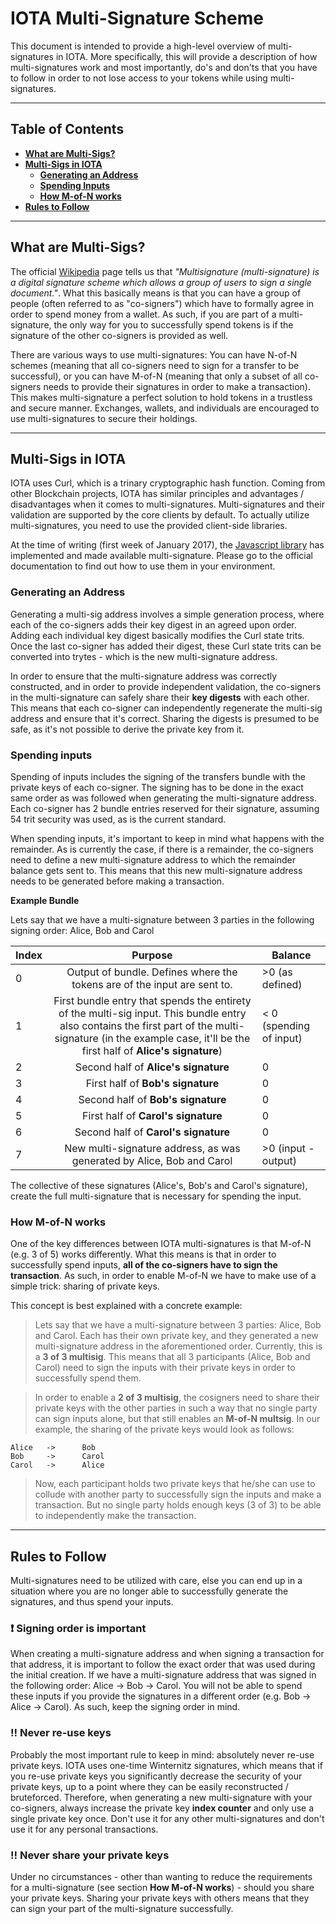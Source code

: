 # IOTA Multi-Signature Scheme 

This document is intended to provide a high-level overview of multi-signatures in IOTA. More specifically, this will provide a description of how multi-signatures work and most importantly, do's and don'ts that you have to follow in order to not lose access to your tokens while using multi-signatures.

---

## Table of Contents		

- **[What are Multi-Sigs?](#what-are-multi-sigs)**
- **[Multi-Sigs in IOTA](#multi-sigs-in-iota)**
    - **[Generating an Address](#generating-an-address)**
    - **[Spending Inputs](#spending-inputs)**
    - **[How M-of-N works](#how-m-of-n-works)**
- **[Rules to Follow](#rules-to-follow)**

---

## What are Multi-Sigs?

The official [Wikipedia](https://en.wikipedia.org/wiki/Multisignature) page tells us that *"Multisignature (multi-signature) is a digital signature scheme which allows a group of users to sign a single document."*. What this basically means is that you can have a group of people (often referred to as "co-signers") which have to formally agree in order to spend money from a wallet. As such, if you are part of a multi-signature, the only way for you to successfully spend tokens is if the signature of the other co-signers is provided as well.

There are various ways to use multi-signatures: You can have N-of-N schemes (meaning that all co-signers need to sign for a transfer to be successful), or you can have M-of-N (meaning that only a subset of all co-signers needs to provide their signatures in order to make a transaction). This makes multi-signature a perfect solution to hold tokens in a trustless and secure manner. Exchanges, wallets, and individuals are encouraged to use multi-signatures to secure their holdings.

---

## Multi-Sigs in IOTA 

IOTA uses Curl, which is a trinary cryptographic hash function. Coming from other Blockchain projects, IOTA has similar principles and advantages / disadvantages when it comes to multi-signatures. Multi-signatures and their validation are supported by the core clients by default. To actually utilize multi-signatures, you need to use the provided client-side libraries.

At the time of writing (first week of January 2017), the [Javascript library](https://github.com/iotaledger/iota.lib.js) has implemented and made available multi-signature. Please go to the official documentation to find out how to use them in your environment. 


### Generating an Address  

Generating a multi-sig address involves a simple generation process, where each of the co-signers adds their key digest in an agreed upon order. Adding each individual key digest basically modifies the Curl state trits. Once the last co-signer has added their digest, these Curl state trits can be converted into trytes - which is the new multi-signature address. 

In order to ensure that the multi-signature address was correctly constructed, and in order to provide independent validation, the co-signers in the multi-signature can safely share their **key digests** with each other. This means that each co-signer can independently regenerate the multi-sig address and ensure that it's correct. Sharing the digests is presumed to be safe, as it's not possible to derive the private key from it.


### Spending inputs 

Spending of inputs includes the signing of the transfers bundle with the private keys of each co-signer. The signing has to be done in the exact same order as was followed when generating the multi-signature address. Each co-signer has 2 bundle entries reserved for their signature, assuming 54 trit security was used, as is the current standard. 

When spending inputs, it's important to keep in mind what happens with the remainder. As is currently the case, if there is a remainder, the co-signers need to define a new multi-signature address to which the remainder balance gets sent to. This means that this new multi-signature address needs to be generated before making a transaction.

**Example Bundle** 

Lets say that we have a multi-signature between 3 parties in the following signing order: Alice, Bob and Carol

Index | Purpose | Balance 
--- | :---: | --- 
0 | Output of bundle. Defines where the tokens are of the input are sent to. | >0 (as defined) 
1 | First bundle entry that spends the entirety of the multi-sig input. This bundle entry also contains the first part of the multi-signature (in the example case, it'll be the first half of **Alice's signature**) | < 0 (spending of input)
2 | Second half of **Alice's signature** | 0
3 | First half of **Bob's signature** | 0 
4 | Second half of **Bob's signature** | 0
5 | First half of **Carol's signature** | 0 
6 | Second half of **Carol's signature** | 0
7 | New multi-signature address, as was generated by Alice, Bob and Carol | >0 (input - output)

The collective of these signatures (Alice's, Bob's and Carol's signature), create the full multi-signature that is necessary for spending the input. 

### How M-of-N works 

One of the key differences between IOTA multi-signatures is that M-of-N (e.g. 3 of 5) works differently. What this means is that in order to successfully spend inputs, **all of the co-signers have to sign the transaction**. As such, in order to enable M-of-N we have to make use of a simple trick: sharing of private keys. 

This concept is best explained with a concrete example: 

> Lets say that we have a multi-signature between 3 parties: Alice, Bob and Carol. Each has their own private key, and they generated a new multi-signature address in the aforementioned order. Currently, this is a **3 of 3 multisig**. This means that all 3 participants (Alice, Bob and Carol) need to sign the inputs with their private keys in order to successfully spend them.

> In order to enable a **2 of 3 multisig**, the cosigners need to share their private keys with the other parties in such a way that no single party can sign inputs alone, but that still enables an **M-of-N multsig**. In our example, the sharing of the private keys would look as follows:

```
Alice   ->      Bob 
Bob     ->      Carol 
Carol   ->      Alice   
```

> Now, each participant holds two private keys that he/she can use to collude with another party to successfully sign the inputs and make a transaction. But no single party holds enough keys (3 of 3) to be able to independently make the transaction. 

--- 

## Rules to Follow 

Multi-signatures need to be utilized with care, else you can end up in a situation where you are no longer able to successfully generate the signatures, and thus spend your inputs. 

### :heavy_exclamation_mark: Signing order is important 

When creating a multi-signature address and when signing a transaction for that address, it is important to follow the exact order that was used during the initial creation. If we have a multi-signature address that was signed in the following order: Alice -> Bob -> Carol. You will not be able to spend these inputs if you provide the signatures in a different order (e.g. Bob -> Alice -> Carol). As such, keep the signing order in mind. 

### :bangbang: Never re-use keys

Probably the most important rule to keep in mind: absolutely never re-use private keys. IOTA uses one-time Winternitz signatures, which means that if you re-use private keys you significantly decrease the security of your private keys, up to a point where they can be easily reconstructed / bruteforced. Therefore, when generating a new multi-signature with your co-signers, always increase the private key **index counter** and only use a single private key once. Don't use it for any other multi-signatures and don't use it for any personal transactions. 

### :bangbang: Never share your private keys 

Under no circumstances - other than wanting to reduce the requirements for a multi-signature (see section **How M-of-N works**) - should you share your private keys. Sharing your private keys with others means that they can sign your part of the multi-signature successfully. 
